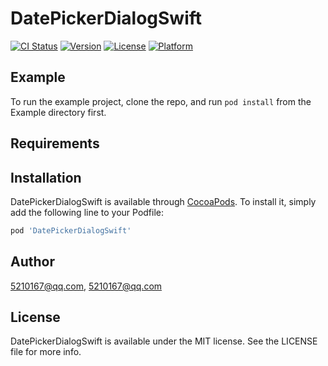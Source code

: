 # DatePickerDialogSwift

[![CI Status](http://img.shields.io/travis/5210167@qq.com/DatePickerDialogSwift.svg?style=flat)](https://travis-ci.org/5210167@qq.com/DatePickerDialogSwift)
[![Version](https://img.shields.io/cocoapods/v/DatePickerDialogSwift.svg?style=flat)](http://cocoapods.org/pods/DatePickerDialogSwift)
[![License](https://img.shields.io/cocoapods/l/DatePickerDialogSwift.svg?style=flat)](http://cocoapods.org/pods/DatePickerDialogSwift)
[![Platform](https://img.shields.io/cocoapods/p/DatePickerDialogSwift.svg?style=flat)](http://cocoapods.org/pods/DatePickerDialogSwift)

## Example

To run the example project, clone the repo, and run `pod install` from the Example directory first.

## Requirements

## Installation

DatePickerDialogSwift is available through [CocoaPods](http://cocoapods.org). To install
it, simply add the following line to your Podfile:

```ruby
pod 'DatePickerDialogSwift'
```

## Author

5210167@qq.com, 5210167@qq.com

## License

DatePickerDialogSwift is available under the MIT license. See the LICENSE file for more info.
